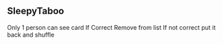 ## SleepyTaboo
Only 1 person can see card
If Correct Remove from list
If not correct put it back and shuffle